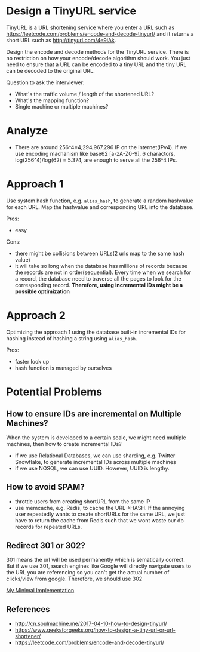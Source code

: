 Design a TinyURL service
===
TinyURL is a URL shortening service where you enter a URL such as https://leetcode.com/problems/encode-and-decode-tinyurl/ and it returns a short URL such as http://tinyurl.com/4e9iAk.

Design the encode and decode methods for the TinyURL service. There is no restriction on how your encode/decode algorithm should work. You just need to ensure that a URL can be encoded to a tiny URL and the tiny URL can be decoded to the original URL.

Question to ask the interviewer:
- What's the traffic volume / length of the shortened URL?
- What's the mapping function?
- Single machine or multiple machines?

Analyze
===
- There are around 256^4=4,294,967,296 IP on the internet(IPv4). If we use encoding machanism like base62 [a-zA-Z0-9], 6 charactors, log(256^4)/log(62) = 5.374, are enough to serve all the 256^4 IPs.

Approach 1
===
Use system hash function, e.g. `alias_hash`, to generate a random hashvalue for each URL. Map the hashvalue and corresponding URL into the database.

Pros:
- easy

Cons:
- there might be collisions between URLs(2 urls map to the same hash value)
- it will take so long when the database has millions of records because the records are not in order(sequential). Every time when we search for a record, the database need to traverse all the pages to look for the corresponding record. **Therefore, using incremental IDs might be a possible optimization**

Approach 2
===
Optimizing the approach 1 using the database built-in incremental IDs for hashing instead of hashing a string using `alias_hash`.

Pros:
- faster look up
- hash function is managed by ourselves

Potential Problems
===

How to ensure IDs are incremental on Multiple Machines?
---
When the system is developed to a certain scale, we might need multiple machines, then how to create incremental IDs?
  - if we use Relational Databases, we can use sharding, e.g. Twitter Snowflake, to generate incremental IDs across multiple machines
  - if we use NOSQL, we can use UUID. However, UUID is lengthy.

How to avoid SPAM?
---
- throttle users from creating shortURL from the same IP
- use memcache, e.g. Redis, to cache the URL->HASH. If the annoying user repeatedly wants to create shortURLs for the same URL, we just have to return the cache from Redis such that we wont waste our db records for repeated URLs.

Redirect 301 or 302?
---
301 means the url will be used permanently which is sematically correct. But if we use 301, search engines like Google will directly navigate users to the URL you are referencing so you can't get the actual number of clicks/view from google. Therefore, we should use 302


[My Minimal Implementation](./main.py)

References
---
- http://cn.soulmachine.me/2017-04-10-how-to-design-tinyurl/
- https://www.geeksforgeeks.org/how-to-design-a-tiny-url-or-url-shortener/
- https://leetcode.com/problems/encode-and-decode-tinyurl/